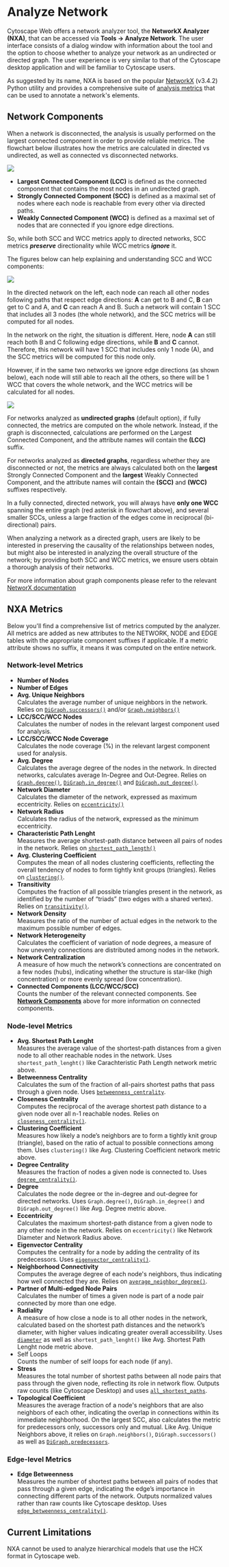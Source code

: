 Analyze Network
====================
<a id="analyze"> </a>

Cytoscape Web offers a network analyzer tool, the **NetworkX Analyzer (NXA)**, that can be accessed via **Tools → Analyze Network**.
The user interface consists of a dialog window with information about the tool and the option to choose whether to analyze your network as an undirected or directed graph.
The user experience is very similar to that of the Cytoscape desktop application and will be familiar to Cytoscape users.

As suggested by its name, NXA is based on the popular [NetworkX](https://networkx.org/documentation/stable/index.html) (v3.4.2) Python utility and provides a comprehensive suite of [analysis metrics](analyze.md#nxa_metrics) that can be used to annotate a network's elements.

<a id="components"></a>
## Network Components

When a network is disconnected, the analysis is usually performed on the largest connected component in order to provide reliable metrics. The flowchart below illustrates how the metrics are calculated in directed vs undirected, as well as connected vs disconnected networks.

![](_static/images/analyze/nxa_flowchart.png)

- **Largest Connected Component (LCC)** is defined as the connected component that contains the most nodes in an undirected graph.
- **Strongly Connected Component (SCC)** is defined as a maximal set of nodes where each node is reachable from every other via directed paths.
- **Weakly Connected Component (WCC)** is defined as a maximal set of nodes that are connected if you ignore edge directions.

So, while both SCC and WCC metrics apply to directed networks, SCC metrics ***preserve*** directionality while WCC metrics ***ignore*** it.

The figures below can help explaining and understanding SCC and WCC components:

![](_static/images/analyze/nxa_comp_scc.png)

In the directed network on the left, each node can reach all other nodes following paths that respect edge directions: **A** can get to B and C, **B** can get to C and A, and **C** can reach A and B. Such a network will contain 1 SCC that includes all 3 nodes (the whole network), and the SCC metrics will be computed for all nodes. 

In the network on the right, the situation is different. Here, node **A** can still reach both B and C following edge directions, while **B** and **C** cannot. Therefore, this network will have 1 SCC that includes only 1 node (A), and the SCC metrics will be computed for this node only. 

However, if in the same two networks we ignore edge directions (as shown below), each node will still able to reach all the others, so there will be 1 WCC that covers the whole network, and the WCC metrics will be calculated for all nodes.

![](_static/images/analyze/nxa_comp_wcc.png)

For networks analyzed as **undirected graphs** (default option), if fully connected, the metrics are computed on the whole network. Instead, if the graph is disconnected, calculations are performed on the Largest Connected Component, and the attribute names will contain the **(LCC)** suffix.

For networks analyzed as **directed graphs**, regardless whether they are disconnected or not, the metrics are always calculated both on the **largest** Strongly Connected Component and the **largest** Weakly Connected Component, and the attribute names will contain the **(SCC)** and **(WCC)** suffixes respectively.

In a fully connected, directed network, you will always have **only one WCC** spanning the entire graph (red asterisk in flowchart above), and several smaller SCCs, unless a large fraction of the edges come in reciprocal (bi-directional) pairs.

When analyzing a network as a directed graph, users are likely to be interested in preserving the causality of the relationships between nodes, but might also be interested in analyzing the overall structure of the network; by providing both SCC and WCC metrics, we ensure users obtain a thorough analysis of their networks.

For more information about graph components please refer to the relevant [NetworX documentation](https://networkx.org/documentation/stable/reference/algorithms/component.html)

<a id="nxa_metrics"></a>
## NXA Metrics

Below you'll find a comprehensive list of metrics computed by the analyzer. All metrics are added as new attributes to the NETWORK, NODE and EDGE tables with the appropriate component suffixes if applicable. If a metric attribute shows no suffix, it means it was computed on the entire network.

### Network-level Metrics

- **Number of Nodes**
- **Number of Edges**
- **Avg. Unique Neighbors**  
  Calculates the average number of unique neighbors in the network. Relies on [`DiGraph.successors()`](https://networkx.org/documentation/stable/reference/classes/generated/networkx.DiGraph.successors.html) and/or [`Graph.neighbors()`](https://networkx.org/documentation/stable/reference/classes/generated/networkx.Graph.neighbors.html)
- **LCC/SCC/WCC Nodes**  
  Calculates the number of nodes in the relevant largest component used for analysis.
- **LCC/SCC/WCC Node Coverage**  
  Calculates the node coverage (%) in the relevant largest component used for analysis.
- **Avg. Degree**  
  Calculates the average degree of the nodes in the network. In directed networks, calculates average In-Degree and Out-Degree. Relies on [`Graph.degree()`](https://networkx.org/documentation/stable/reference/classes/generated/networkx.Graph.degree.html), [`DiGraph.in_degree()`](https://networkx.org/documentation/stable/reference/classes/generated/networkx.DiGraph.in_degree.html) and [`DiGraph.out_degree()`](https://networkx.org/documentation/stable/reference/classes/generated/networkx.DiGraph.out_degree.html).
- **Network Diameter**  
  Calculates the diameter of the network, expressed as maximum eccentricity. Relies on [`eccentricity()`](https://networkx.org/documentation/stable/reference/algorithms/generated/networkx.algorithms.distance_measures.eccentricity.html)
- **Network Radius**  
  Calculates the radius of the network, expressed as the minimum eccentricity. 
- **Characteristic Path Lenght**  
  Measures the average shortest-path distance between all pairs of nodes in the network. Relies on [`shortest_path_length()`](https://networkx.org/documentation/stable/reference/algorithms/generated/networkx.algorithms.shortest_paths.generic.shortest_path_length.html)
- **Avg. Clustering Coefficient**  
  Computes the mean of all nodes clustering coefficients, reflecting the overall tendency of nodes to form tightly knit groups (triangles). Relies on [`clustering()`](https://networkx.org/documentation/stable/reference/algorithms/generated/networkx.algorithms.cluster.clustering.html).
- **Transitivity**  
  Computes the fraction of all possible triangles present in the network, as identified by the number of “triads” (two edges with a shared vertex). Relies on [`transitivity()`](https://networkx.org/documentation/stable/reference/algorithms/generated/networkx.algorithms.cluster.transitivity.html).
- **Network Density**  
  Measures the ratio of the number of actual edges in the network to the maximum possible number of edges.
- **Network Heterogeneity**  
  Calculates the coefficient of variation of node degrees, a measure of how unevenly connections are distributed among nodes in the network.
- **Network Centralization**  
  A measure of how much the network’s connections are concentrated on a few nodes (hubs), indicating whether the structure is star-like (high concentration) or more evenly spread (low concentration).
- **Connected Components (LCC/WCC/SCC)**  
  Counts the number of the relevant connected components. See **[Network Components](analyze.md#components)** above for more information on connected components.

### Node-level Metrics

- **Avg. Shortest Path Lenght**  
  Measures the average value of the shortest-path distances from a given node to all other reachable nodes in the network. Uses `shortest_path_lenght()` like Carachteristic Path Length network metric above.
- **Betweenness Centrality**  
  Calculates the sum of the fraction of all-pairs shortest paths that pass through a given node. Uses [`betweenness_centrality`](https://networkx.org/documentation/stable/reference/algorithms/generated/networkx.algorithms.centrality.betweenness_centrality.html).
- **Closeness Centrality**  
  Computes the reciprocal of the average shortest path distance to a given node over all n-1 reachable nodes. Relies on [`closeness_centrality()`](https://networkx.org/documentation/stable/reference/algorithms/generated/networkx.algorithms.centrality.closeness_centrality.html).
- **Clustering Coefficient**  
  Measures how likely a node’s neighbors are to form a tightly knit group (triangle), based on the ratio of actual to possible connections among them. Uses `clustering()` like Avg. Clustering Coefficient network metric above.
- **Degree Centrality**  
  Measures the fraction of nodes a given node is connected to. Uses [`degree_centrality()`](https://networkx.org/documentation/stable/reference/algorithms/generated/networkx.algorithms.centrality.degree_centrality.html).
- **Degree**  
  Calculates the node degree or the in-degree and out-degree for directed networks. Uses `Graph.degree()`, `DiGraph.in_degree()` and `DiGraph.out_degree()` like Avg. Degree metric above.
- **Eccentricity**  
  Calculates the maximum shortest-path distance from a given node to any other node in the network. Relies on `eccentricity()` like Network Diameter and Network Radius above.
- **Eigenvector Centrality**  
  Computes the centrality for a node by adding the centrality of its predecessors. Uses [`eigenvector_centrality()`](https://networkx.org/documentation/stable/reference/algorithms/generated/networkx.algorithms.centrality.eigenvector_centrality.html).
- **Neighborhood Connectivity**  
  Computes the average degree of each node's neighbors, thus indicating how well connected they are. Relies on [`average_neighbor_degree()`](https://networkx.org/documentation/stable/reference/algorithms/generated/networkx.algorithms.assortativity.average_neighbor_degree.html).
- **Partner of Multi-edged Node Pairs**  
  Calculates the number of times a given node is part of a node pair connected by more than one edge.
- **Radiality**  
  A measure of how close a node is to all other nodes in the network, calculated based on the shortest path distances and the network’s diameter, with higher values indicating greater overall accessibility. Uses [`diameter`](https://networkx.org/documentation/stable/reference/algorithms/generated/networkx.algorithms.distance_measures.diameter.html) as well as `shortest_path_lenght()` like Avg. Shortest Path Lenght node metric above.
- Self Loops  
  Counts the number of self loops for each node (if any).
- **Stress**  
  Measures the total number of shortest paths between all node pairs that pass through the given node, reflecting its role in network flow. Outputs raw counts (like Cytoscape Desktop) and uses [`all_shortest_paths`](https://networkx.org/documentation/stable/reference/algorithms/generated/networkx.algorithms.shortest_paths.generic.all_shortest_paths.html).
- **Topological Coefficient**  
  Measures the average fraction of a node's neighbors that are also neighbors of each other, indicating the overlap in connections within its immediate neighborhood. On the largest SCC, also calculates the metric for predecessors only, successors only and mutual. Like Avg. Unique Neighbors above, it relies on `Graph.neighbors()`, `DiGraph.successors()` as well as [`DiGraph.predecessors`](https://networkx.org/documentation/stable/reference/classes/generated/networkx.DiGraph.predecessors.html).

### Edge-level Metrics

- **Edge Betweenness**  
  Measures the number of shortest paths between all pairs of nodes that pass through a given edge, indicating the edge’s importance in connecting different parts of the network. Outputs normalized values rather than raw counts like Cytoscape desktop. Uses [`edge_betweenness_centrality()`](https://networkx.org/documentation/stable/reference/algorithms/generated/networkx.algorithms.centrality.edge_betweenness_centrality.html).
 
## Current Limitations

NXA cannot be used to analyze hierarchical models that use the HCX format in Cytoscape web. 
